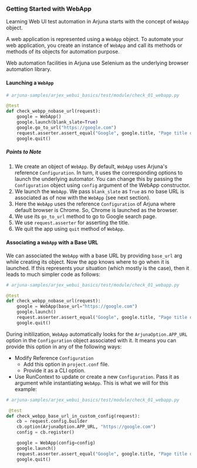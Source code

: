 ### Getting Started with WebApp

Learning Web UI test automation in Arjuna starts with the concept of `WebApp` object.

A web application is represented using a `WebApp` object. To automate your web application, you create an instance of `WebApp` and call its methods or methods of its objects for automation purpose.

Web automation facilities in Arjuna use Selenium as the underlying browser automation library.

#### Launching a `WebApp`

```python
# arjuna-samples/arjex_webui_basics/test/module/check_01_webapp.py

@test
def check_webpp_nobase_url(request):
    google = WebApp()
    google.launch(blank_slate=True)
    google.go_to_url("https://google.com")
    request.asserter.assert_equal("Google", google.title, "Page title does not match.")
    google.quit()
```

##### Points to Note
1. We create an object of `WebApp`. By default, `WebApp` uses Arjuna's reference `Configuration`. In turn, it uses the corresponding options to launch the underlying automator. You can change this by passing the `Configuration` object using `config` argument of the WebApp constructor.
2. We launch the `WebApp`. We pass `blank_slate` as `True` as no base URL is associated as of now with the `WebApp` (see next section).
3. Here the `WebApp` uses the reference `Configuration` of Arjuna where default browser is Chrome. So, Chrome is launched as the browser.
4. We use its `go_to_url` method to go to Google search page.
5. We use `request.asserter` for asserting the title.
6. We quit the app using `quit` method of `WebApp`.

#### Associating a `WebApp` with a Base URL

We can associated the `WebApp` with a base URL by providing `base_url` arg while creating its object. Now the app knows where to go when it is launched. If this represents your situation (which mostly is the case), then it leads to much simpler code as follows:

```python
# arjuna-samples/arjex_webui_basics/test/module/check_01_webapp.py

@test
def check_webpp_nobase_url(request):
    google = WebApp(base_url="https://google.com")
    google.launch()
    request.asserter.assert_equal("Google", google.title, "Page title does not match.")
    google.quit()
```

During initilization, `WebApp` automatically looks for the `ArjunaOption.APP_URL` option in the `Configuration` object associated with it. It means you can provide this option in any of the following ways:
- Modify Reference `Configuration`
  - Add this option in `project.conf` file.
  - Provide it as a CLI option.
 - Use RunContext to update or create a new `Configuration`. Pass it as argument while instantiating `WebApp`. This is what we will for this example:
 
 
```python
# arjuna-samples/arjex_webui_basics/test/module/check_01_webapp.py

 @test
def check_webpp_base_url_in_custom_config(request):
    cb = request.config.builder
    cb.option(ArjunaOption.APP_URL, "https://google.com")
    config = cb.register()

    google = WebApp(config=config)
    google.launch()
    request.asserter.assert_equal("Google", google.title, "Page title does not match.")
    google.quit()
```
 
 






